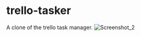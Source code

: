 # trello-tasker
A clone of the trello task manager.
![Screenshot_2](https://github.com/SilverHof/trello-tasker/assets/63652935/d01d4893-3ec9-45db-a04f-3e61bf744d1e)
